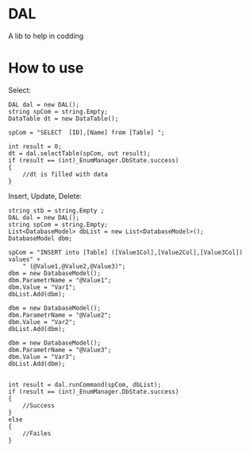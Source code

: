 # DAL
A lib to help in codding

# How to use

Select:

    DAL dal = new DAL();
    string spCom = string.Empty;
    DataTable dt = new DataTable();

    spCom = "SELECT  [ID],[Name] from [Table] ";

    int result = 0;
    dt = dal.selectTable(spCom, out result);
    if (result == (int)_EnumManager.DbState.success)
    {
        //dt is filled with data
    }

Insert, Update, Delete:

    string stb = string.Empty ;
    DAL dal = new DAL();
    string spCom = string.Empty;
    List<DatabaseModel> dbList = new List<DatabaseModel>();
    DatabaseModel dbm;
            
    spCom = "INSERT into [Table] ([Value1Col],[Value2Col],[Value3Col]) values" +
        " (@Value1,@Value2,@Value3)";
    dbm = new DatabaseModel();
    dbm.ParametrName = "@Value1";
    dbm.Value = "Var1";
    dbList.Add(dbm);
            
    dbm = new DatabaseModel();
    dbm.ParametrName = "@Value2";
    dbm.Value = "Var2";
    dbList.Add(dbm);
            
    dbm = new DatabaseModel();
    dbm.ParametrName = "@Value3";
    dbm.Value = "Var3";
    dbList.Add(dbm);
            

    int result = dal.runCommand(spCom, dbList);
    if (result == (int)_EnumManager.DbState.success)
    {
        //Success
    }
    else
    {
        //Failes
    }